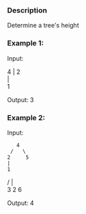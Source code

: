 
### Description

Determine a tree's height

### Example 1:

Input:

  4
  |
  2    
  |  
  1    

Output:
3

### Example 2:

Input:

       4
     /   \
    2     5
    |  
    1
 /  |  \
3   2   6

Output:
4